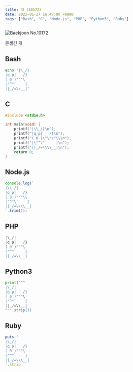 ```yaml
---
title: 개 (10172)
date: 2023-01-27 16:47:00 +0900
tags: ["Bash", "C", "Node.js", "PHP", "Python3", "Ruby"]
---
```


![Baekjoon No.10172](https://cdn.jsdelivr.net/gh/kimzuni/cdn/blog/baekjoon-10172.png)

몬생긴 개

## Bash

```bash
echo '|\_/|
|q p|   /}
( 0 )"""\
|"^"`    |
||_/=\\__|'
```

## C

```c
#include <stdio.h>

int main(void) {
	printf("|\\_/|\n");
	printf("|q p|   /}\n");
	printf("( 0 )\"\"\"\\\n");
	printf("|\"^\"`    |\n");
	printf("||_/=\\\\__|\n");
	return 0;
}
```

## Node.js

```javascript
console.log(`
|\\_/|
|q p|   /}
( 0 )"""\\
|"^"\`    |
||_/=\\\\__|
`.trim());
```

## PHP

```php
|\_/|
|q p|   /}
( 0 )"""\
|"^"`    |
||_/=\\__|
```

## Python3

```python
print("""
|\_/|
|q p|   /}
( 0 )"""\
|"^"`    |
||_/=\\__|
""".strip())
```

## Ruby

```ruby
puts '
|\_/|
|q p|   /}
( 0 )"""\
|"^"`    |
||_/=\\\__|
'.strip
```
